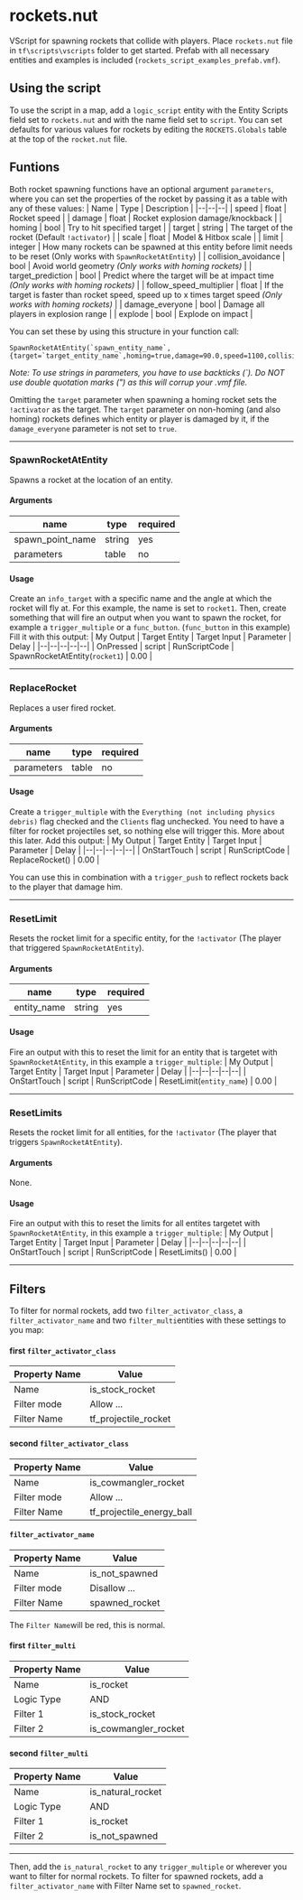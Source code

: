 # rockets.nut

VScript for spawning rockets that collide with players.
Place `rockets.nut` file in `tf\scripts\vscripts` folder to get started.
Prefab with all necessary entities and examples is included (`rockets_script_examples_prefab.vmf`).

## Using the script

To use the script in a map, add a `logic_script` entity with the Entity Scripts field set to `rockets.nut` and with the name field set to `script`.
You can set defaults for various values for rockets by editing the `ROCKETS.Globals` table at the top of the `rocket.nut` file.

## Funtions

Both rocket spawning functions have an optional argument `parameters`, where you can set the properties of the rocket by passing it as a table with any of these values:
| Name | Type | Description |
|--|--|--|
| speed | float | Rocket speed |
| damage | float | Rocket explosion damage/knockback |
| homing | bool | Try to hit specified target |
| target | string | The target of the rocket (Default `!activator`) |
| scale | float | Model & Hitbox scale |
| limit | integer | How many rockets can be spawned at this entity before limit needs to be reset (Only works with `SpawnRocketAtEntity`) |
| collision_avoidance | bool | Avoid world geometry *(Only works with homing rockets)* |
| target_prediction | bool | Predict where the target will be at impact time *(Only works with homing rockets)* |
| follow_speed_multiplier | float | If the target is faster than rocket speed, speed up to x times target speed *(Only works with homing rockets)* |
| damage_everyone | bool | Damage all players in explosion range |
| explode | bool | Explode on impact |

You can set these by using this structure in your function call:
```
SpawnRocketAtEntity(`spawn_entity_name`, {target=`target_entity_name`,homing=true,damage=90.0,speed=1100,collision_avoidance=false})
```
*Note: To use strings in parameters, you have to use backticks (`). Do NOT use double quotation marks (") as this will corrup your .vmf file.*

Omitting the `target` parameter when spawning a homing rocket sets the `!activator` as the target.
The `target` parameter on non-homing (and also homing) rockets defines which entity or player is damaged by it, if the `damage_everyone` parameter is not set to `true`.

---

###  SpawnRocketAtEntity
Spawns a rocket at the location of an entity.

#### Arguments
| name | type | required |
|--|--|--|
| spawn_point_name | string | yes |
| parameters | table | no |
#### Usage

Create an `info_target` with a specific name and the angle at which the rocket will fly at. For this example, the name is set to `rocket1`.
Then, create something that will fire an output when you want to spawn the rocket, for example a `trigger_multiple` or a `func_button`. (`func_button` in this example)
Fill it with this output:
| My Output | Target Entity | Target Input | Parameter | Delay |
|--|--|--|--|--|
| OnPressed | script | RunScriptCode | SpawnRocketAtEntity(`rocket1`) | 0.00 |

---

### ReplaceRocket

Replaces a user fired rocket.
#### Arguments
| name | type | required |
|--|--|--|
| parameters | table | no |
#### Usage

Create a `trigger_multiple` with the `Everything (not including physics debris)` flag checked and the `Clients` flag unchecked. You need to have a filter for rocket projectiles set, so nothing else will trigger this. More about this later.
Add this output:
| My Output | Target Entity | Target Input | Parameter | Delay |
|--|--|--|--|--|
| OnStartTouch | script | RunScriptCode | ReplaceRocket() | 0.00 |

You can use this in combination with a `trigger_push` to reflect rockets back to the player that damage him.

---

### ResetLimit

Resets the rocket limit for a specific entity, for the `!activator` (The player that triggered `SpawnRocketAtEntity`).
#### Arguments
| name | type | required |
|--|--|--|
| entity_name | string | yes |

#### Usage
Fire an output with this to reset the limit for an entity that is targetet with `SpawnRocketAtEntity`, in this example a `trigger_multiple`:
| My Output | Target Entity | Target Input | Parameter | Delay |
|--|--|--|--|--|
| OnStartTouch | script | RunScriptCode | ResetLimit(`entity_name`) | 0.00 |

---

### ResetLimits

Resets the rocket limit for all entities, for the `!activator` (The player that triggers `SpawnRocketAtEntity`).
#### Arguments
None.
#### Usage
Fire an output with this to reset the limits for all entites targetet with `SpawnRocketAtEntity`, in this example a `trigger_multiple`:
| My Output | Target Entity | Target Input | Parameter | Delay |
|--|--|--|--|--|
| OnStartTouch | script | RunScriptCode | ResetLimits() | 0.00 |

---

## Filters
To filter for normal rockets, add two `filter_activator_class`, a `filter_activator_name` and two `filter_multi`entities with these settings to you map:

#### first `filter_activator_class`
| Property Name | Value |
|--|--|
| Name | is_stock_rocket |
| Filter mode | Allow ... |
| Filter Name | tf_projectile_rocket |
#### second `filter_activator_class`
| Property Name | Value |
|--|--|
| Name | is_cowmangler_rocket |
| Filter mode | Allow ... |
| Filter Name | tf_projectile_energy_ball |
#### `filter_activator_name`
| Property Name | Value |
|--|--|
| Name | is_not_spawned |
| Filter mode | Disallow ... |
| Filter Name | spawned_rocket |

The `Filter Name`will be red, this is normal.
#### first `filter_multi`
| Property Name | Value |
|--|--|
| Name | is_rocket |
| Logic Type | AND |
| Filter 1 | is_stock_rocket |
| Filter 2 | is_cowmangler_rocket |
#### second `filter_multi`
| Property Name | Value |
|--|--|
| Name | is_natural_rocket |
| Logic Type | AND |
| Filter 1 | is_rocket |
| Filter 2 | is_not_spawned |
---
Then, add the `is_natural_rocket` to any `trigger_multiple` or wherever you want to filter for normal rockets.
To filter for spawned rockets, add a `filter_activator_name` with Filter Name set to `spawned_rocket`.
